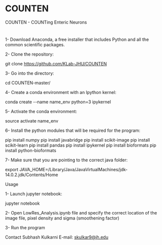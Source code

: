 # COUNTEN
COUNTEN - COUNTing Enteric Neurons
#
1- Download Anaconda, a free installer that includes Python and all the common scientific packages.

2- Clone the repository:

git clone https://github.com/KLab-JHU/COUNTEN

3- Go into the directory:

cd COUNTEN-master/

4- Create a conda environment with an Ipython kernel:

 conda create --name name_env python=3 ipykernel

5- Activate the conda environment:

source activate name_env

6- Install the python modules that will be required for the program:

pip install numpy
pip install javabridge
pip install scikit-image
pip install scikit-learn
pip install pandas
pip install ipykernel
pip install bioformats
pip install python-bioformats

7- Make sure that you are pointing to the correct java folder:

export JAVA_HOME=/Library/Java/JavaVirtualMachines/jdk-14.0.2.jdk/Contents/Home

Usage

1- Launch jupyter notebook:

jupyter notebook

2- Open LowRes_Analysis.ipynb file and specify the correct location of the image file, pixel density and sigma (smoothening factor)

3- Run the program

Contact
Subhash Kulkarni
E-mail: skulkar9@jh.edu
